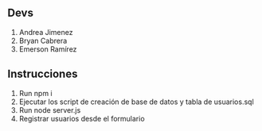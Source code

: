 ## Devs
1. Andrea Jimenez
2. Bryan Cabrera
3. Emerson Ramírez

## Instrucciones
1. Run npm i
2. Ejecutar los script de creación de base de datos y tabla de usuarios.sql
3. Run node server.js
4. Registrar usuarios desde el formulario
